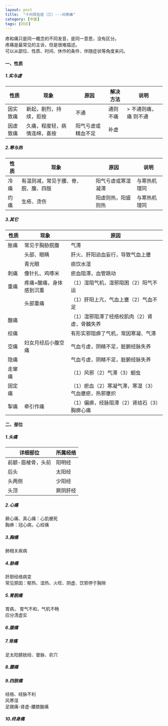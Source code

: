 ```yaml
---
layout: post
title:  "十问现在症（三）---问疼痛"
category: [中医]
tags: [问诊]
---
```


疼和痛只是同一概念的不同发音，是同一意思，没有区分。  
疼痛是最常见的主诉，但是很难描述。  
可以从部位、性质、时间、休作的条件、伴随症状等角度来问。  

<!-- more -->

#### 一、性质

##### 1.实与虚

|性质|现象|原因|解决方法|说明|
|---|---|---|---|---|
|因实致痛|新起，剧烈，持续，拒按|不通|通则不痛|> 不通则痛，痛 则不通|
|因虚致痛|久痛，程度轻，病情连绵，喜按|阳气亏虚或精血不足|补虚|

##### 2.寒与热

|性质|现象|原因|说明|
|---|---|---|---|
|冷痛|有温则减，常见于腰、脊、脘、腹、四肢|阳气亏虚或寒湿凝滞|与寒热机理同|
|灼痛|生疮、烫伤|阳虚则热，阳盛则热|与寒热机理同|

##### 3.其它

|性质|现象|原因|
|---|---|---|
|胀痛|常见于胸胁脘腹|气滞|
||头部、眼睛|肝火、肝阳迫血妄行，导致气血上壅|
||青光眼|痰饮水湿|
|刺痛|像针扎、鸡啄米|瘀血阻滞，血管跳动|
|重痛|疼痛+酸痛，身体感到沉重|（1）湿阻气机，湿邪阻困（2）阳气不运|
||头部重痛|（1）肝阳上亢，气血上壅（2）气血不足|
|酸痛||（1）湿邪阻滞了经络校肌肉（2）肾虚，骨髓失养|
|绞痛||有形实邪阻痹了气机，常因寒凝、气滞|
|空痛|妇女月经后小腹空痛|气血亏虚，阴精不足，脏腑经脉失养|
|隐痛||气血亏虚，阴精不足，脏腑经脉失养|
|走窜痛||（1）风邪（2）气滞（3）蛔虫|
|固定痛||（1）瘀血（2）寒凝气滞，寒湿（3）气血壅瘀，热邪壅炽|
|掣痛|牵引作痛|（1）偏痹，经脉阻滞（2）肾结石（3）胸痹心痛|

#### 二、部位

##### 1.头痛

|详细部位|所属经络|
|---|---|
|前额-眉棱骨，头前|阳明经|
|后头|太阳经|
|头两侧|少阳经|
|头顶|厥阴肝经|

##### 2.心痛

厥心痛、真心痛：心肌梗死  
胸痹：冠心病，心绞痛  

##### 3.胸痛
肺相关疾病  

##### 4.胁痛
肝胆经络病变  
常见原因：郁热、湿热、火旺、阴虚、饮邪停于胸隙  

##### 5.胃脘痛 
胃病， 胃气不和，气机不畅  
应分清虚实  

##### 6.腹痛

##### 7.背痛
足太阳膀胱经、督脉、俞穴  

##### 8.腰痛

##### 9.四肢痛
经络、经脉不利  
风寒湿  
足跟痛-肾虚-腰膝酸痛  

##### 10.终身痛
